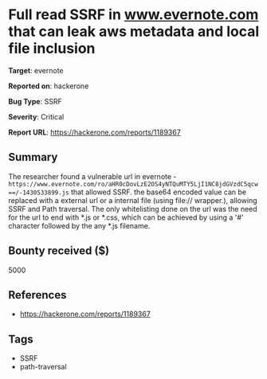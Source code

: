 # Full read SSRF in www.evernote.com that can leak aws metadata and local file inclusion

**Target**: evernote

**Reported on**: hackerone

**Bug Type**: SSRF

**Severity**: Critical

**Report URL**: https://hackerone.com/reports/1189367

## Summary
The researcher found a vulnerable url in evernote - `https://www.evernote.com/ro/aHR0cDovLzE2OS4yNTQuMTY5LjI1NC8jdGVzdC5qcw==/-1430533899.js` that allowed SSRF. the base64 encoded value can be replaced with a external url or a internal file (using file:// wrapper.), allowing SSRF and Path traversal.
The only whitelisting done on the url was the need for the url to end with *.js or *.css, which can be achieved by using a '#' character followed by the any *.js filename.

## Bounty received ($)
5000

## References
- https://hackerone.com/reports/1189367
## Tags
- SSRF
- path-traversal
